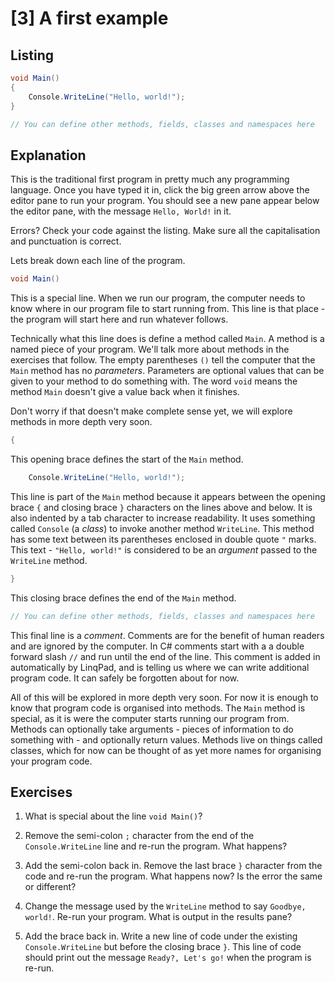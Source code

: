 # [3] A first example

## Listing

```csharp
void Main()
{
	Console.WriteLine("Hello, world!");
}

// You can define other methods, fields, classes and namespaces here
```

## Explanation

This is the traditional first program in pretty much any programming language.
Once you have typed it in, click the big green arrow above the editor pane to
run your program. You should see a new pane appear below the editor pane, with
the message `Hello, World!` in it.

Errors? Check your code against the listing. Make sure all the capitalisation
and punctuation is correct.

Lets break down each line of the program.

```csharp
void Main()
```

This is a special line. When we run our program, the computer needs to know
where in our program file to start running from. This line is that place - the
program will start here and run whatever follows.

Technically what this line does is define a method called `Main`. A method is a
named piece of your program. We'll talk more about methods in the exercises that
follow. The empty parentheses `()` tell the computer that the `Main` method has
no _parameters_. Parameters are optional values that can be given to your method
to do something with. The word `void` means the method `Main` doesn't give a
value back when it finishes.

Don't worry if that doesn't make complete sense yet, we will explore methods in
more depth very soon.

```csharp
{
```

This opening brace defines the start of the `Main` method.

```csharp
	Console.WriteLine("Hello, world!");
```

This line is part of the `Main` method because it appears between the opening
brace `{` and closing brace `}` characters on the lines above and below. It is
also indented by a tab character to increase readability.  It uses something
called `Console` (a _class_) to invoke another method `WriteLine`. This method
has some text between its parentheses enclosed in double quote `"` marks. This
text - `"Hello, world!"` is considered to be an _argument_ passed to the
`WriteLine` method.

```csharp
}
```

This closing brace defines the end of the `Main` method.

```csharp
// You can define other methods, fields, classes and namespaces here
```

This final line is a _comment_. Comments are for the benefit of human readers
and are ignored by the computer. In C# comments start with a a double forward
slash `//` and run until the end of the line. This comment is added in
automatically by LinqPad, and is telling us where we can write additional
program code. It can safely be forgotten about for now.

All of this will be explored in more depth very soon. For now it is enough to 
know that program code is organised into methods. The `Main` method is special,
as it is were the computer starts running our program from. Methods can
optionally take arguments - pieces of information to do something with - and
optionally return values. Methods live on things called classes, which for now
can be thought of as yet more names for organising your program code.

## Exercises

1. What is special about the line `void Main()`?

2. Remove the semi-colon `;` character from the end of the `Console.WriteLine`
line and re-run the program. What happens?

3. Add the semi-colon back in. Remove the last brace `}` character from the
code and re-run the program. What happens now? Is the error the same or
different?

4. Change the message used by the `WriteLine` method to say `Goodbye, world!`.
Re-run your program. What is output in the results pane?

5. Add the brace back in. Write a new line of code under the existing
`Console.WriteLine` but before the closing brace `}`. This line of code should
print out the message `Ready?, Let's go!` when the program is re-run.
